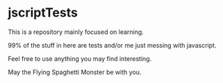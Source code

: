 # jscriptTests

This is a repository mainly focused on learning.

99% of the stuff in here are tests and/or me just messing with javascript.

Feel free to use anything you may find interesting.

May the Flying Spaghetti Monster be with you.
